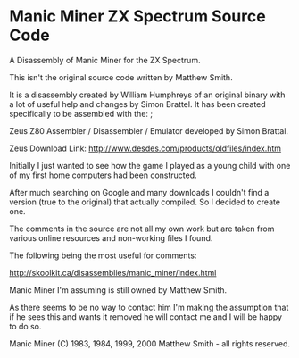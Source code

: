 # Manic Miner ZX Spectrum Source Code
A Disassembly of Manic Miner for the ZX Spectrum.

This isn't the original source code written by Matthew Smith.   
 
It is a disassembly created by William Humphreys of an original binary with a lot of useful help and changes by Simon Brattel. It has been created specifically to be assembled with the:                          ;

Zeus Z80 Assembler / Disassembler / Emulator developed by Simon Brattal.  

Zeus Download Link: http://www.desdes.com/products/oldfiles/index.htm
                                                                 
Initially I just wanted to see how the game I played as a young child with one of my first home computers had been constructed. 

After much searching on Google and many downloads I couldn't find a version (true to the original) that actually compiled. So I decided to create one.

The comments in the source are not all my own work but are taken from various online resources and non-working files I found.

The following being the most useful for comments:                  

http://skoolkit.ca/disassemblies/manic_miner/index.html

Manic Miner I'm assuming is still owned by Matthew Smith.

As there seems to be no way to contact him I'm making the assumption that if he sees this and wants it removed he will contact me and I will be happy to do so.

Manic Miner (C) 1983, 1984, 1999, 2000 Matthew Smith - all rights reserved.